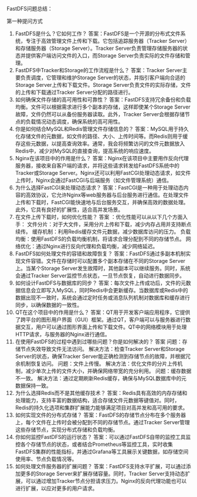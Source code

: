 FastDFS问题总结：

第一种提问方式
1. FastDFS是什么？它如何工作？
  答案：FastDFS是一个开源的分布式文件系统，专注于高效管理文件上传和下载。它包括追踪服务器（Tracker Server）和存储服务器（Storage Server）。Tracker Server负责管理存储服务器的状态并提供客户端访问文件的入口，而Storage Server负责实际的文件存储和管理。
2. FastDFS中Tracker和Storage的工作流程是什么？
  答案：Tracker Server主要负责调度，它管理和维护Storage Server的状态，并指引客户端向合适的Storage Server上传和下载文件。Storage Server负责文件的实际存储，文件的上传和下载通过Tracker Server分配的路径进行。
3. 如何确保文件存储的高可用性和可靠性？
  答案：FastDFS支持冗余备份和负载均衡。文件可以根据需求进行多个副本的存储，这样即使某个Storage Server故障，文件仍然可以从备份服务器读取。此外，Tracker Server会根据存储节点的负载情况动态调度，确保系统的高可用性。
4. 你是如何结合MySQL和Redis管理文件存储信息的？
  答案：MySQL用于持久化存储文件的元数据，如文件的路径、大小、上传时间等。而Redis则用于缓存这些元数据，以提高查询效率。通常，我会将频繁访问的文件元数据放入Redis中，减少对MySQL的直接查询，提高系统的响应速度。
5. Nginx在该项目中的作用是什么？
  答案：Nginx在该项目中主要用作反向代理服务器，接收来自客户端的请求，并将这些请求转发给FastDFS系统中的Tracker或Storage Server。Nginx还可以利用FastCGI处理动态请求，如文件上传时，Nginx会通过FastCGI与后端服务（如文件管理系统）通信。
6. 为什么选择FastCGI来处理动态请求？
  答案：FastCGI是一种用于处理动态内容的高效协议，它允许Nginx等web服务器与后台服务进行通信。在处理文件上传和下载时，FastCGI能快速地与后台服务交互，并确保高效的数据处理。此外，它具有良好的扩展性，适合高并发场景。
7. 在文件上传下载时，如何优化性能？
  答案
  ：优化性能可以从以下几个方面入手：
  文件分片：对于大文件，采用分片上传和下载，减少内存占用并支持断点续传。
  缓存机制：利用Redis缓存文件元数据，减少数据库访问的压力。
  负载均衡：使用FastDFS的负载均衡机制，将请求合理分配到不同的存储节点。
  网络优化：通过Nginx进行反向代理和负载均衡，减少网络延迟。
8. FastDFS如何处理文件的容错和故障恢复？
  答案：FastDFS通过多副本机制实现文件容错。文件在存储时可以配置多个副本存储在不同的Storage Server上。当某个Storage Server发生故障时，其他副本可以继续服务。同时，系统会通过Tracker Server监控节点状态，一旦节点恢复，自动进行数据同步。
9. 如何设计FastDFS与数据库的同步？
  答案：每次文件上传成功后，文件的元数据信息会立即写入MySQL，同时Redis中会更新缓存。当数据库或Redis中的数据出现不一致时，系统会通过定时任务或消息队列机制对数据库和缓存进行同步，以确保数据的一致性。
10. QT在这个项目中的作用是什么？
	答案：QT用于开发客户端应用程序，它提供了跨平台的图形用户界面（GUI）框架。通过QT，客户端可以与服务器进行数据交互，用户可以通过图形界面上传和下载文件。QT中的网络模块用于处理HTTP请求，与服务器的Nginx进行通信。
11. 在使用FastDFS的过程中遇到过哪些问题？你是如何解决的？
	答案
	问题：存储节点失效导致文件无法访问。
	解决方法：检查Tracker Server和Storage Server的状态，确保Tracker Server能正确检测到存储节点的故障，并根据冗余机制恢复访问。
	问题：文件上传慢。
	解决方法：优化文件的分片上传机制，减少单次上传的文件大小，并确保网络带宽的充分利用。
	问题：缓存数据不一致。
	解决方法：通过定期刷新Redis缓存，确保与MySQL数据库中的元数据保持一致。
12. 为什么选择Redis而不是其他缓存技术？
	答案：Redis具有高效的内存存储和处理能力，支持丰富的数据结构，适合存储文件元数据等键值对。同时，Redis的持久化选项和集群扩展能力能够满足项目对高并发和高可用的要求。
13. 如何实现文件的分布式存储？
	答案：FastDFS的存储节点分布在多个服务器上，每个文件在上传时会被分配到不同的存储节点。通过Tracker Server管理这些存储节点，实现分布式存储和负载均衡。
14. 你如何监控FastDFS的运行状态？
	答案：可以通过FastDFS自带的监控工具监控各个存储节点的状态，或者结合Prometheus等监控工具，实时收集FastDFS集群的性能指标，并通过Grafana等工具展示关键数据，如存储空间使用率、节点负载情况等。
15. 如何处理文件服务器的扩展问题？
答案：FastDFS支持水平扩展，可以通过添加更多的Storage Server来扩展存储容量。同时，Tracker Server支持动态扩展，可以通过增加Tracker节点分担请求压力。Nginx的反向代理功能也可以进行扩展，以应对更多的用户请求。
